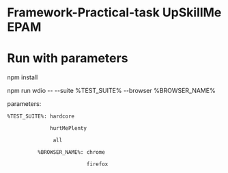 # Framework-Practical-task UpSkillMe EPAM

# Run with parameters

npm install 

npm run wdio -- --suite %TEST_SUITE% --browser %BROWSER_NAME%

  parameters: 
  
	%TEST_SUITE%: hardcore
	
                  hurtMePlenty
				  
                   all
				   
              %BROWSER_NAME%: chrome
			  
                              firefox
